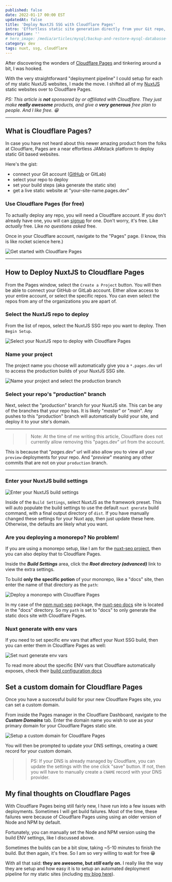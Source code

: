```yaml
---
published: false
date: 2022-01-17 00:00 EST
updatedAt: false
title: 'Deploy NuxtJS SSG with Cloudflare Pages'
intro: 'Effortless static site generation directly from your Git repo, with automated deployments and git previews? All for free? Sounds perfect!'
description: ''
# hero_image: /media/articles/mysql/backup-and-restore-mysql-databasse-from-command-line.jpg
category: dev
tags: nuxt, ssg, cloudflare
---
```


After discovering the wonders of [Cloudflare Pages](https://pages.cloudflare.com) and tinkering around a bit, I was hooked.

With the very straightforward "deployment pipeline" I could setup for each of my static NuxtJS websites, I made the move. I shifted all of my [NuxtJS](https://nuxtjs.org) static websites over to Cloudflare Pages.

*PS: This article is **not** sponsored by or affiliated with Cloudflare. They just make **really awesome** products, and give a **very generous** free plan to people. And I like free. 😁*

---

## What is Cloudflare Pages?

In case you have not heard about this newer amazing product from the folks at Cloudflare, Pages are a near effortless JAMstack platform to deploy static Git based websites. 

Here's the gist:
- connect your Git account ([GitHub](https://github.com/nickfrosty) or GitLab)
- select your repo to deploy
- set your build steps (aka generate the static site)
- get a live static website at "your-site-name.pages.dev"

### Use Cloudflare Pages (for free)

To actually deploy any repo, you will need a Cloudflare account. If you don't already have one, you will can [signup](https://dash.cloudflare.com/sign-up/pages) for one. Don't worry, it's free. Like *actually* free. Like *no questions asked* free.

Once in your Cloudflare account, navigate to the "Pages" page. (I know, this is like rocket science here.)

![Get started with Cloudflare Pages](/media/articles/cloudflare/deploy-nuxtjs-ssg/intro-to-cloudflare-pages.png)

---

## How to Deploy NuxtJS to Cloudflare Pages

From the Pages window, select the `Create a Project` button. You will then be able to connect your GitHub or GitLab account. Either allow access to your entire account, or select the specific repos. You can even select the repos from any of the organizations you are apart of.

### Select the NuxtJS repo to deploy

From the list of repos, select the NuxtJS SSG repo you want to deploy. Then `Begin Setup`.

![Select your NuxtJS repo to deploy with Cloudflare Pages](/media/articles/cloudflare/deploy-nuxtjs-ssg/select-nuxtjs-repo.png)

### Name your project

The project name you choose will automatically give you a `*.pages.dev` url to access the production builds of your NuxtJS SSG site. 

![Name your project and select the production branch](/media/articles/cloudflare/deploy-nuxtjs-ssg/name-your-project-and-select-production-branch.png)

### Select your repo's "production" branch

Next, select the "production" branch for your NuxtJS site. This can be any of the branches that your repo has. It is likely "*master*" or "*main*". Any pushes to this "production" branch will automatically build your site, and deploy it to your site's domain.

---

>> Note: At the time of me writing this article, Cloudflare does not currently allow removing this "pages.dev" url from the account. 

This is because that "*pages.dev*" url will also allow you to view all your `preview` deployments for your repo. And "*preview*" meaning any other commits that are not on your `production` branch.

---

### Enter your NuxtJS build settings

![Enter your NuxtJS build settings](/media/articles/cloudflare/deploy-nuxtjs-ssg/set-your-nuxtjs-build-settings.png)

Inside of the `Build Settings`, select NuxtJS as the framework preset. This will auto populate the build settings to use the default `nuxt gnerate` build command, with a final output directory of `dist`. If you have manually changed these settings for your Nuxt app, then just update these here. Otherwise, the defaults are likely what you want.

### Are you deploying a monorepo? No problem!

If you are using a monorepo setup, like I am for the [nuxt-seo project](https://github.com/nickfrosty/nuxt-seo), then you can also deploy that to Cloudflare Pages.

Inside the ***Build Settings*** area, click the ***Root directory (advanced)*** link to view the extra settings.

To build **only the specific potion** of your monorepo, like a "docs" site, then enter the name of that directory as the `path`:

![Deploy a monorepo with Cloudflare Pages](/media/articles/cloudflare/deploy-nuxtjs-ssg/deploy-monorepo-with-cloudflare-pages.png)

In my case of the [npm nuxt-seo](https://npmjs.org/nuxt-seo) package, the [nuxt-seo docs](https://nuxt-seo.frostbutter.com) site is located in the "docs" directory. So my `path` is set to "docs" to only generate the static docs site with Cloudflare Pages.

### Nuxt generate with env vars

If you need to set specific env vars that affect your Nuxt SSG build, then you can enter them in Cloudflare Pages as well:

![Set nuxt generate env vars](/media/articles/cloudflare/deploy-nuxtjs-ssg/nuxt-generate-with-env-vars.png)

To read more about the specific ENV vars that Cloudflare automatically exposes, check their [build configuration docs](https://developers.cloudflare.com/pages/platform/build-configuration)

## Set a custom domain for Cloudflare Pages

Once you have a successful build for your new Cloudflare Pages site, you can set a custom domain.

From inside the Pages manager in the Cloudflare Dashboard, navigate to the ***Custom Domains*** tab. Enter the domain name you wish to use as your primary domain for your Cloudflare Pages static site.

![Setup a custom domain for Cloudflare Pages](/media/articles/cloudflare/deploy-nuxtjs-ssg/custom-domain-for-cloudflare-pages.png)

You will then be prompted to update your DNS settings, creating a `CNAME` record for your custom domain. 

>> PS: If your DNS is already managed by Cloudflare, you can update the settings with the one click "save" button. If not, then you will have to manually create a `CNAME` record with your DNS provider.

## My final thoughts on Cloudflare Pages

With Cloudflare Pages being still fairly new, I have run into a few issues with deployments. Sometimes I will get build failures. Most of the time, these failures were because of Cloudflare Pages using using an older version of Node and NPM by default. 

Fortunately, you can manually set the Node and NPM version using the build ENV settings, like I discussed above.

Sometimes the builds can be a bit slow, taking ~5-10 minutes to finish the build. But then again, it's free. So I am so very willing to wait for free 😁

With all that said: **they are awesome, but *still* early on.** I really like the way they are setup and how easy it is to setup an automated deployment pipeline for my static sites (including [my blog here](/)).